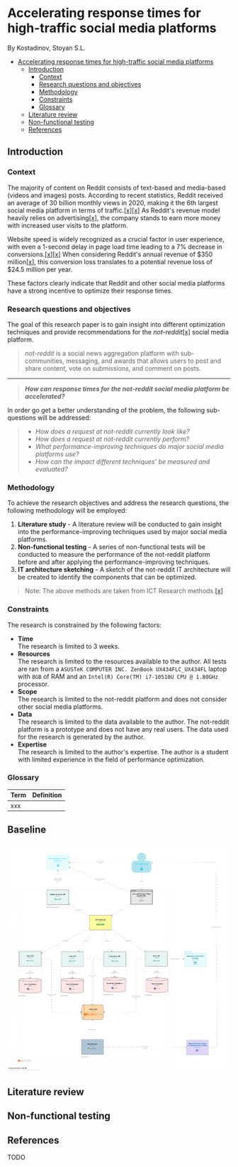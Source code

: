 # Accelerating response times for high-traffic social media platforms

By Kostadinov, Stoyan S.L.

<!-- TOC -->
* [Accelerating response times for high-traffic social media platforms](#accelerating-response-times-for-high-traffic-social-media-platforms)
  * [Introduction](#introduction)
    * [Context](#context)
    * [Research questions and objectives](#research-questions-and-objectives)
    * [Methodology](#methodology)
    * [Constraints](#constraints)
    * [Glossary](#glossary)
  * [Literature review](#literature-review)
  * [Non-functional testing](#non-functional-testing)
  * [References](#references)
<!-- TOC -->

## Introduction

### Context

The majority of content on Reddit consists of text-based and media-based (videos and images) posts.
According to recent statistics, Reddit received an average of 30 billion monthly views in 2020,
making it the 6th largest social media platform in terms of
traffic.[[x]](https://www.businessofapps.com/data/reddit-statistics/)[[x]](https://www.similarweb.com/top-websites/computers-electronics-and-technology/social-networks-and-online-communities/)
As Reddit's revenue model heavily relies on
advertising[[x]](https://www.businessofapps.com/data/reddit-statistics/), the company stands to earn
more money with increased user visits to the platform.

Website speed is widely recognized as a crucial factor in user experience, with even a 1-second
delay in page load time leading to a 7% decrease in
conversions.[[x]](https://www.truconversion.com/traffic/decrease-page-load-time/)[[x]](https://cxl.com/blog/11-low-hanging-fruits-for-increasing-website-speed-and-conversions/)
When considering Reddit's annual revenue of $350
million[[x]](https://www.businessofapps.com/data/reddit-statistics/), this conversion loss
translates to a potential revenue loss of $24.5 million per year.

These factors clearly indicate that Reddit and other social media platforms have a strong incentive
to optimize their response times.

### Research questions and objectives

The goal of this research paper is to gain insight into different optimization techniques and
provide recommendations for the _not-reddit_[[x]](https://github.com/stoyanK7/not-reddit/) social
media platform.

> _not-reddit_ is a social news aggregation platform with sub-communities, messaging, and awards
> that allows users to post and share content, vote on submissions, and comment on posts.

---

> _**How can response times for the not-reddit social media platform be accelerated?**_

In order go get a better understanding of the problem, the following sub-questions will be
addressed:

> - _How does a request at not-reddit currently look like?_
> - _How does a request at not-reddit currently perform?_
> - _What performance-improving techniques do major social media platforms use?_
> - _How can the impact different techniques' be measured and evaluated?_

### Methodology

To achieve the research objectives and address the research questions, the following methodology
will be employed:

1. **Literature study** - A literature review will be conducted to gain insight into the
   performance-improving techniques used by major social media platforms.
2. **Non-functional testing** - A series of non-functional tests will be conducted to measure the
   performance of the not-reddit platform before and after applying the performance-improving
   techniques.
3. **IT architecture sketching** - A sketch of the not-reddit IT architecture will be created to
   identify the components that can be optimized.

> Note: The above methods are taken from ICT Research
> methods.[[x]](https://ictresearchmethods.nl/Methods)

### Constraints

The research is constrained by the following factors:

- **Time**\
  The research is limited to 3 weeks.
- **Resources**\
  The research is limited to the resources available to the author. All tests are ran from
  a `ASUSTeK COMPUTER INC. ZenBook UX434FLC_UX434FL` laptop with `8GB` of RAM and
  an `Intel(R) Core(TM) i7-10510U CPU @ 1.80GHz` processor.
- **Scope**\
  The research is limited to the not-reddit platform and does not consider other social media
  platforms.
- **Data**\
  The research is limited to the data available to the author. The not-reddit platform is a
  prototype and does not have any real users. The data used for the research is generated by
  the author.
- **Expertise**\
  The research is limited to the author's expertise. The author is a student with limited
  experience in the field of performance optimization.

### Glossary

| Term | Definition |
|------|------------|
| xxx  |            |

## Baseline

![img](img/2023-05-22-architecture-container.png)

## Literature review

## Non-functional testing

## References

TODO
